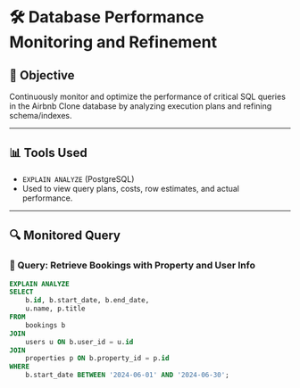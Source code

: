 # 🛠️ Database Performance Monitoring and Refinement

## 🎯 Objective
Continuously monitor and optimize the performance of critical SQL queries in the Airbnb Clone database by analyzing execution plans and refining schema/indexes.

---

## 📊 Tools Used
- `EXPLAIN ANALYZE` (PostgreSQL)
- Used to view query plans, costs, row estimates, and actual performance.

---

## 🔍 Monitored Query

### 📌 Query: Retrieve Bookings with Property and User Info

```sql
EXPLAIN ANALYZE
SELECT 
    b.id, b.start_date, b.end_date,
    u.name, p.title
FROM 
    bookings b
JOIN 
    users u ON b.user_id = u.id
JOIN 
    properties p ON b.property_id = p.id
WHERE 
    b.start_date BETWEEN '2024-06-01' AND '2024-06-30';

